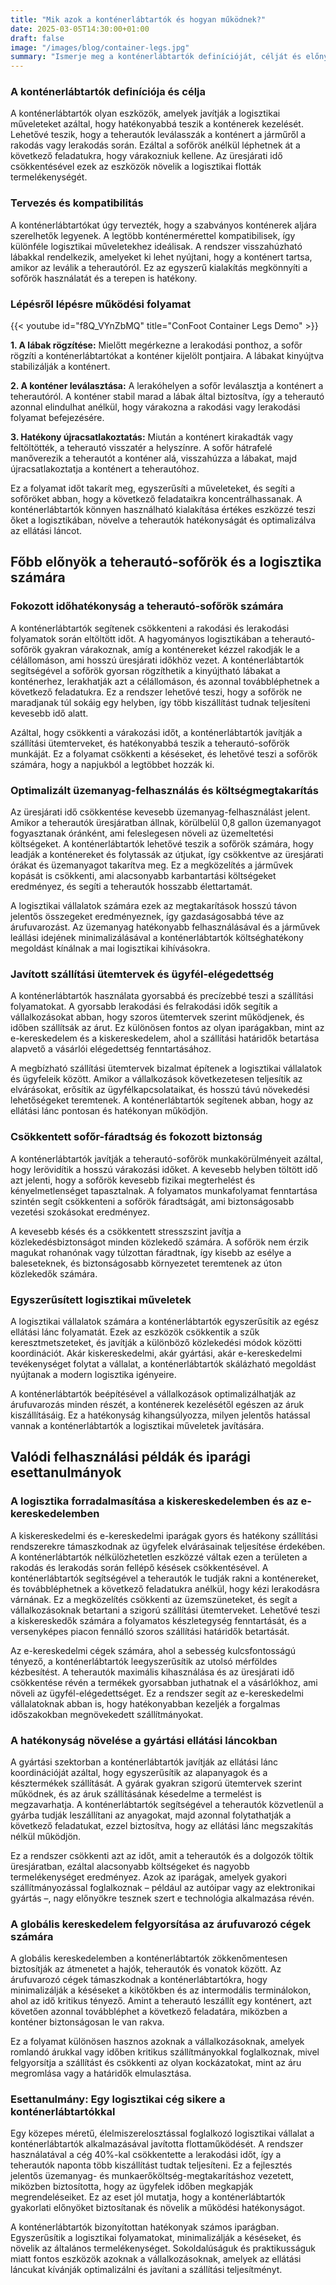 ```yaml
---
title: "Mik azok a konténerlábtartók és hogyan működnek?"
date: 2025-03-05T14:30:00+01:00
draft: false
image: "/images/blog/container-legs.jpg"
summary: "Ismerje meg a konténerlábtartók definícióját, célját és előnyeit a logisztikában. Tudja meg, hogyan növelik a hatékonyságot, csökkentik a költségeket és javítják a szállítási ütemterveket."
---
```


### A konténerlábtartók definíciója és célja

A konténerlábtartók olyan eszközök, amelyek javítják a logisztikai műveleteket azáltal, hogy hatékonyabbá teszik a konténerek kezelését. Lehetővé teszik, hogy a teherautók leválasszák a konténert a járműről a rakodás vagy lerakodás során. Ezáltal a sofőrök anélkül léphetnek át a következő feladatukra, hogy várakozniuk kellene. Az üresjárati idő csökkentésével ezek az eszközök növelik a logisztikai flották termelékenységét.

### Tervezés és kompatibilitás

A konténerlábtartókat úgy tervezték, hogy a szabványos konténerek aljára szerelhetők legyenek. A legtöbb konténermérettel kompatibilisek, így különféle logisztikai műveletekhez ideálisak. A rendszer visszahúzható lábakkal rendelkezik, amelyeket ki lehet nyújtani, hogy a konténert tartsa, amikor az leválik a teherautóról. Ez az egyszerű kialakítás megkönnyíti a sofőrök használatát és a terepen is hatékony.

### Lépésről lépésre működési folyamat

{{< youtube id="f8Q_VYnZbMQ" title="ConFoot Container Legs Demo" >}}

**1. A lábak rögzítése:** Mielőtt megérkezne a lerakodási ponthoz, a sofőr rögzíti a konténerlábtartókat a konténer kijelölt pontjaira. A lábakat kinyújtva stabilizálják a konténert.  

**2. A konténer leválasztása:** A lerakóhelyen a sofőr leválasztja a konténert a teherautóról. A konténer stabil marad a lábak által biztosítva, így a teherautó azonnal elindulhat anélkül, hogy várakozna a rakodási vagy lerakodási folyamat befejezésére.  

**3. Hatékony újracsatlakoztatás:** Miután a konténert kirakadták vagy feltöltötték, a teherautó visszatér a helyszínre. A sofőr hátrafelé manőverezik a teherautót a konténer alá, visszahúzza a lábakat, majd újracsatlakoztatja a konténert a teherautóhoz.  

Ez a folyamat időt takarít meg, egyszerűsíti a műveleteket, és segíti a sofőröket abban, hogy a következő feladataikra koncentrálhassanak. A konténerlábtartók könnyen használható kialakítása értékes eszközzé teszi őket a logisztikában, növelve a teherautók hatékonyságát és optimalizálva az ellátási láncot.

## Főbb előnyök a teherautó-sofőrök és a logisztika számára

### **Fokozott időhatékonyság a teherautó-sofőrök számára**

A konténerlábtartók segítenek csökkenteni a rakodási és lerakodási folyamatok során eltöltött időt. A hagyományos logisztikában a teherautó-sofőrök gyakran várakoznak, amíg a konténereket kézzel rakodják le a célállomáson, ami hosszú üresjárati időkhöz vezet. A konténerlábtartók segítségével a sofőrök gyorsan rögzíthetik a kinyújtható lábakat a konténerhez, lerakhatják azt a célállomáson, és azonnal továbbléphetnek a következő feladatukra. Ez a rendszer lehetővé teszi, hogy a sofőrök ne maradjanak túl sokáig egy helyben, így több kiszállítást tudnak teljesíteni kevesebb idő alatt.

Azáltal, hogy csökkenti a várakozási időt, a konténerlábtartók javítják a szállítási ütemterveket, és hatékonyabbá teszik a teherautó-sofőrök munkáját. Ez a folyamat csökkenti a késéseket, és lehetővé teszi a sofőrök számára, hogy a napjukból a legtöbbet hozzák ki.

### **Optimalizált üzemanyag-felhasználás és költségmegtakarítás**

Az üresjárati idő csökkentése kevesebb üzemanyag-felhasználást jelent. Amikor a teherautók üresjáratban állnak, körülbelül 0,8 gallon üzemanyagot fogyasztanak óránként, ami feleslegesen növeli az üzemeltetési költségeket. A konténerlábtartók lehetővé teszik a sofőrök számára, hogy leadják a konténereket és folytassák az útjukat, így csökkentve az üresjárati órákat és üzemanyagot takarítva meg. Ez a megközelítés a járművek kopását is csökkenti, ami alacsonyabb karbantartási költségeket eredményez, és segíti a teherautók hosszabb élettartamát.

A logisztikai vállalatok számára ezek az megtakarítások hosszú távon jelentős összegeket eredményeznek, így gazdaságosabbá téve az árufuvarozást. Az üzemanyag hatékonyabb felhasználásával és a járművek leállási idejének minimalizálásával a konténerlábtartók költséghatékony megoldást kínálnak a mai logisztikai kihívásokra.

### **Javított szállítási ütemtervek és ügyfél-elégedettség**

A konténerlábtartók használata gyorsabbá és precízebbé teszi a szállítási folyamatokat. A gyorsabb lerakodási és felrakodási idők segítik a vállalkozásokat abban, hogy szoros ütemtervek szerint működjenek, és időben szállítsák az árut. Ez különösen fontos az olyan iparágakban, mint az e-kereskedelem és a kiskereskedelem, ahol a szállítási határidők betartása alapvető a vásárlói elégedettség fenntartásához.

A megbízható szállítási ütemtervek bizalmat építenek a logisztikai vállalatok és ügyfeleik között. Amikor a vállalkozások következetesen teljesítik az elvárásokat, erősítik az ügyfélkapcsolataikat, és hosszú távú növekedési lehetőségeket teremtenek. A konténerlábtartók segítenek abban, hogy az ellátási lánc pontosan és hatékonyan működjön.

### **Csökkentett sofőr-fáradtság és fokozott biztonság**

A konténerlábtartók javítják a teherautó-sofőrök munkakörülményeit azáltal, hogy lerövidítik a hosszú várakozási időket. A kevesebb helyben töltött idő azt jelenti, hogy a sofőrök kevesebb fizikai megterhelést és kényelmetlenséget tapasztalnak. A folyamatos munkafolyamat fenntartása szintén segít csökkenteni a sofőrök fáradtságát, ami biztonságosabb vezetési szokásokat eredményez.

A kevesebb késés és a csökkentett stresszszint javítja a közlekedésbiztonságot minden közlekedő számára. A sofőrök nem érzik magukat rohanónak vagy túlzottan fáradtnak, így kisebb az esélye a baleseteknek, és biztonságosabb környezetet teremtenek az úton közlekedők számára.

### **Egyszerűsített logisztikai műveletek**

A logisztikai vállalatok számára a konténerlábtartók egyszerűsítik az egész ellátási lánc folyamatát. Ezek az eszközök csökkentik a szűk keresztmetszeteket, és javítják a különböző közlekedési módok közötti koordinációt. Akár kiskereskedelmi, akár gyártási, akár e-kereskedelmi tevékenységet folytat a vállalat, a konténerlábtartók skálázható megoldást nyújtanak a modern logisztika igényeire.

A konténerlábtartók beépítésével a vállalkozások optimalizálhatják az árufuvarozás minden részét, a konténerek kezelésétől egészen az áruk kiszállításáig. Ez a hatékonyság kihangsúlyozza, milyen jelentős hatással vannak a konténerlábtartók a logisztikai műveletek javítására.

## Valódi felhasználási példák és iparági esettanulmányok

### A logisztika forradalmasítása a kiskereskedelemben és az e-kereskedelemben

A kiskereskedelmi és e-kereskedelmi iparágak gyors és hatékony szállítási rendszerekre támaszkodnak az ügyfelek elvárásainak teljesítése érdekében. A konténerlábtartók nélkülözhetetlen eszközzé váltak ezen a területen a rakodás és lerakodás során fellépő késések csökkentésével. A konténerlábtartók segítségével a teherautók le tudják rakni a konténereket, és továbbléphetnek a következő feladatukra anélkül, hogy kézi lerakodásra várnának. Ez a megközelítés csökkenti az üzemszüneteket, és segít a vállalkozásoknak betartani a szigorú szállítási ütemterveket. Lehetővé teszi a kiskereskedők számára a folyamatos készletegység fenntartását, és a versenyképes piacon fennálló szoros szállítási határidők betartását.

Az e-kereskedelmi cégek számára, ahol a sebesség kulcsfontosságú tényező, a konténerlábtartók leegyszerűsítik az utolsó mérföldes kézbesítést. A teherautók maximális kihasználása és az üresjárati idő csökkentése révén a termékek gyorsabban juthatnak el a vásárlókhoz, ami növeli az ügyfél-elégedettséget. Ez a rendszer segít az e-kereskedelmi vállalatoknak abban is, hogy hatékonyabban kezeljék a forgalmas időszakokban megnövekedett szállítmányokat.

### A hatékonyság növelése a gyártási ellátási láncokban

A gyártási szektorban a konténerlábtartók javítják az ellátási lánc koordinációját azáltal, hogy egyszerűsítik az alapanyagok és a késztermékek szállítását. A gyárak gyakran szigorú ütemtervek szerint működnek, és az áruk szállításának késedelme a termelést is megzavarhatja. A konténerlábtartók segítségével a teherautók közvetlenül a gyárba tudják leszállítani az anyagokat, majd azonnal folytathatják a következő feladatukat, ezzel biztosítva, hogy az ellátási lánc megszakítás nélkül működjön.

Ez a rendszer csökkenti azt az időt, amit a teherautók és a dolgozók töltik üresjáratban, ezáltal alacsonyabb költségeket és nagyobb termelékenységet eredményez. Azok az iparágak, amelyek gyakori szállítmányozással foglalkoznak – például az autóipar vagy az elektronikai gyártás –, nagy előnyökre tesznek szert e technológia alkalmazása révén.

### A globális kereskedelem felgyorsítása az árufuvarozó cégek számára

A globális kereskedelemben a konténerlábtartók zökkenőmentesen biztosítják az átmenetet a hajók, teherautók és vonatok között. Az árufuvarozó cégek támaszkodnak a konténerlábtartókra, hogy minimalizálják a késéseket a kikötőkben és az intermodális terminálokon, ahol az idő kritikus tényező. Amint a teherautó leszállít egy konténert, azt követően azonnal továbbléphet a következő feladatára, miközben a konténer biztonságosan le van rakva.

Ez a folyamat különösen hasznos azoknak a vállalkozásoknak, amelyek romlandó árukkal vagy időben kritikus szállítmányokkal foglalkoznak, mivel felgyorsítja a szállítást és csökkenti az olyan kockázatokat, mint az áru megromlása vagy a határidők elmulasztása.

### Esettanulmány: Egy logisztikai cég sikere a konténerlábtartókkal

Egy közepes méretű, élelmiszerelosztással foglalkozó logisztikai vállalat a konténerlábtartók alkalmazásával javította flottaműködését. A rendszer használatával a cég 40%-kal csökkentette a lerakodási időt, így a teherautók naponta több kiszállítást tudtak teljesíteni. Ez a fejlesztés jelentős üzemanyag- és munkaerőköltség-megtakarításhoz vezetett, miközben biztosította, hogy az ügyfelek időben megkapják megrendeléseiket. Ez az eset jól mutatja, hogy a konténerlábtartók gyakorlati előnyöket biztosítanak és növelik a működési hatékonyságot.

A konténerlábtartók bizonyítottan hatékonyak számos iparágban. Egyszerűsítik a logisztikai folyamatokat, minimalizálják a késéseket, és növelik az általános termelékenységet. Sokoldalúságuk és praktikusságuk miatt fontos eszközök azoknak a vállalkozásoknak, amelyek az ellátási láncukat kívánják optimalizálni és javítani a szállítási teljesítményt.
